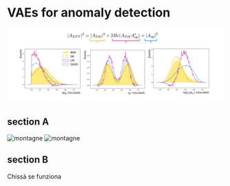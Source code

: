 # VAEs for anomaly detection
<img src="./docs/assets/images/eft.png" alt="lasagna">

## section A
<img src="./docs/assets/images/montagne.png" alt="montagne">
<img src="./docs/assets/images/montagne.png" alt="montagne">

## section B
Chissà se funziona

